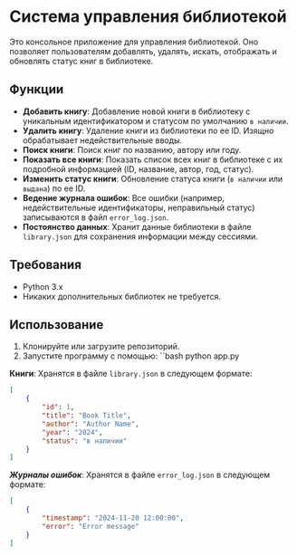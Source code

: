 # Система управления библиотекой

Это консольное приложение для управления библиотекой. Оно позволяет пользователям добавлять, удалять, искать, отображать и обновлять статус книг в библиотеке.

## Функции

- **Добавить книгу**: Добавление новой книги в библиотеку с уникальным идентификатором и статусом по умолчанию ``в наличии``.
- **Удалить книгу**: Удаление книги из библиотеки по ее ID. Изящно обрабатывает недействительные вводы.
- **Поиск книги**: Поиск книг по названию, автору или году.
- **Показать все книги**: Показать список всех книг в библиотеке с их подробной информацией (ID, название, автор, год, статус).
- **Изменить статус книги**: Обновление статуса книги (``в наличии`` или ``выдана``) по ее ID.
- **Ведение журнала ошибок**: Все ошибки (например, недействительные идентификаторы, неправильный статус) записываются в файл `error_log.json`.
- **Постоянство данных**: Хранит данные библиотеки в файле `library.json` для сохранения информации между сессиями.

## Требования

- Python 3.x
- Никаких дополнительных библиотек не требуется.

## Использование

1. Клонируйте или загрузите репозиторий.
2. Запустите программу с помощью:
   ``bash
   python app.py


**Книги**: Хранятся в файле `library.json` в следующем формате:
```json
[
    {
        "id": 1,
        "title": "Book Title",
        "author": "Author Name",
        "year": "2024",
        "status": "в наличии"
    }
]
```

***Журналы ошибок***: Хранятся в файле `error_log.json` в следующем формате:
```json
[
    {
        "timestamp": "2024-11-20 12:00:00",
        "error": "Error message"
    }
]
```